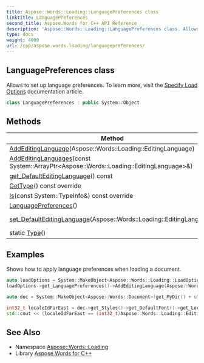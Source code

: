 ```yaml
---
title: Aspose::Words::Loading::LanguagePreferences class
linktitle: LanguagePreferences
second_title: Aspose.Words for C++ API Reference
description: 'Aspose::Words::Loading::LanguagePreferences class. Allows to set up language preferences. To learn more, visit the  documentation article in C++.'
type: docs
weight: 4000
url: /cpp/aspose.words.loading/languagepreferences/
---
```

## LanguagePreferences class


Allows to set up language preferences. To learn more, visit the [Specify Load Options](https://docs.aspose.com/words/cpp/specify-load-options/) documentation article.

```cpp
class LanguagePreferences : public System::Object
```

## Methods

| Method | Description |
| --- | --- |
| [AddEditingLanguage](./addeditinglanguage/)(Aspose::Words::Loading::EditingLanguage) | Adds additional editing language. |
| [AddEditingLanguages](./addeditinglanguages/)(const System::ArrayPtr\<Aspose::Words::Loading::EditingLanguage\>\&) | Adds additional editing languages. |
| [get_DefaultEditingLanguage](./get_defaulteditinglanguage/)() const | Gets or sets default editing language. The default value is [EnglishUS](../editinglanguage/). |
| [GetType](./gettype/)() const override |  |
| [Is](./is/)(const System::TypeInfo\&) const override |  |
| [LanguagePreferences](./languagepreferences/)() |  |
| [set_DefaultEditingLanguage](./set_defaulteditinglanguage/)(Aspose::Words::Loading::EditingLanguage) | Setter for [Aspose::Words::Loading::LanguagePreferences::get_DefaultEditingLanguage](./get_defaulteditinglanguage/). |
| static [Type](./type/)() |  |

## Examples



Shows how to apply language preferences when loading a document. 
```cpp
auto loadOptions = System::MakeObject<Aspose::Words::Loading::LoadOptions>();
loadOptions->get_LanguagePreferences()->AddEditingLanguage(Aspose::Words::Loading::EditingLanguage::Japanese);

auto doc = System::MakeObject<Aspose::Words::Document>(get_MyDir() + u"No default editing language.docx", loadOptions);

int32_t localeIdFarEast = doc->get_Styles()->get_DefaultFont()->get_LocaleIdFarEast();
std::cout << (localeIdFarEast == (int32_t)Aspose::Words::Loading::EditingLanguage::Japanese ? System::String(u"The document either has no any FarEast language set in defaults or it was set to Japanese originally.") : System::String(u"The document default FarEast language was set to another than Japanese language originally, so it is not overridden.")) << std::endl;
```

## See Also

* Namespace [Aspose::Words::Loading](../)
* Library [Aspose.Words for C++](../../)
